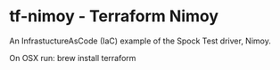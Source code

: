 # tf-nimoy - Terraform Nimoy

An InfrastuctureAsCode (IaC) example of the Spock Test driver, Nimoy.

On OSX run:
  brew install terraform






